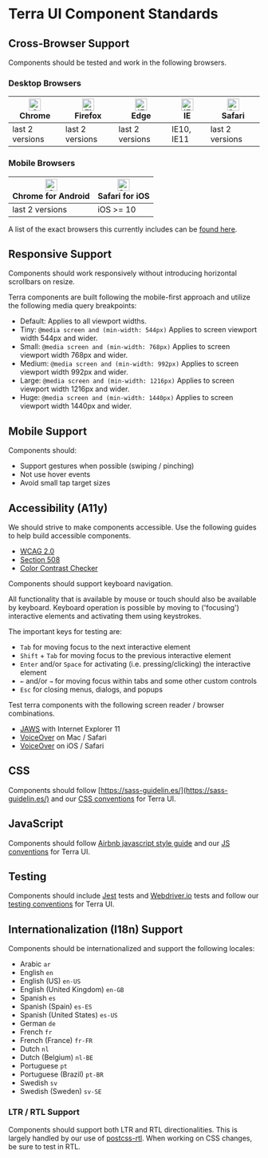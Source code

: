# Terra UI Component Standards

## Cross-Browser Support

Components should be tested and work in the following browsers.

### Desktop Browsers

| [<img src="https://raw.githubusercontent.com/alrra/browser-logos/master/src/chrome/chrome_48x48.png" alt="Chrome" width="24px" height="24px" />](http://godban.github.io/browsers-support-badges/)</br>Chrome | [<img src="https://raw.githubusercontent.com/alrra/browser-logos/master/src/firefox/firefox_48x48.png" alt="Firefox" width="24px" height="24px" />](http://godban.github.io/browsers-support-badges/)</br>Firefox | [<img src="https://raw.githubusercontent.com/alrra/browser-logos/master/src/edge/edge_48x48.png" alt="IE / Edge" width="24px" height="24px" />](http://godban.github.io/browsers-support-badges/)</br>Edge  | [<img src="https://raw.githubusercontent.com/alrra/browser-logos/master/src/archive/internet-explorer_9-11/internet-explorer_9-11_48x48.png" alt="IE / Edge" width="24px" height="24px" />](http://godban.github.io/browsers-support-badges/)</br>IE | [<img src="https://raw.githubusercontent.com/alrra/browser-logos/master/src/safari/safari_48x48.png" alt="Safari" width="24px" height="24px" />](http://godban.github.io/browsers-support-badges/)</br>Safari |
| --------- | --------- | --------- | --------- | --------- |
| last 2 versions | last 2 versions | last 2 versions | IE10, IE11| last 2 versions |

### Mobile Browsers

| [<img src="https://raw.githubusercontent.com/alrra/browser-logos/master/src/chrome/chrome_48x48.png" alt="Chrome" width="24px" height="24px" />](http://godban.github.io/browsers-support-badges/)</br>Chrome for Android | [<img src="https://raw.githubusercontent.com/alrra/browser-logos/master/src/safari-ios/safari-ios_48x48.png" alt="Safari" width="24px" height="24px" />](http://godban.github.io/browsers-support-badges/)</br>Safari for iOS |
| --------- | --------- |
| last 2 versions | iOS >= 10 |

A list of the exact browsers this currently includes can be [found here](http://browserl.ist/?q=iOS+%3E%3D+10%2C+last+2+and_chr+versions%2C+last+2+android+versions%2C+last+2+chrome+versions%2C+last+2+edge+versions%2C+last+2+firefox+versions%2C+last+2+ie+versions%2C+last+2+safari+versions).

## Responsive Support

Components should work responsively without introducing horizontal scrollbars on resize.

Terra components are built following the mobile-first approach and utilize the following media query breakpoints:

 - Default: Applies to all viewport widths.
 - Tiny: `@media screen and (min-width: 544px)` Applies to screen viewport width 544px and wider.
 - Small: `@media screen and (min-width: 768px)` Applies to screen viewport width 768px and wider.
 - Medium: `@media screen and (min-width: 992px)` Applies to screen viewport width 992px and wider.
 - Large: `@media screen and (min-width: 1216px)` Applies to screen viewport width 1216px and wider.
 - Huge: `@media screen and (min-width: 1440px)` Applies to screen viewport width 1440px and wider.

## Mobile Support

Components should:
* Support gestures when possible (swiping / pinching)
* Not use hover events
* Avoid small tap target sizes

## Accessibility (A11y)

We should strive to make components accessible. Use the following guides to help build accessible components.
* [WCAG 2.0](https://www.w3.org/TR/WCAG20/)
* [Section 508](https://www.access-board.gov/guidelines-and-standards/communications-and-it/about-the-ict-refresh/final-rule/text-of-the-standards-and-guidelines)
* [Color Contrast Checker](http://webaim.org/resources/contrastchecker/)

Components should support keyboard navigation.

All functionality that is available by mouse or touch should also be available by keyboard. Keyboard operation is possible by moving to ('focusing') interactive elements and activating them using keystrokes.

The important keys for testing are:

* `Tab` for moving focus to the next interactive element
* `Shift` + `Tab` for moving focus to the previous interactive element
* `Enter` and/or `Space` for activating (i.e. pressing/clicking) the interactive element
* `←` and/or `→` for moving focus within tabs and some other custom controls
* `Esc` for closing menus, dialogs, and popups

Test terra components with the following screen reader / browser combinations.

* [JAWS](https://www.freedomscientific.com/Products/Blindness/JAWS) with Internet Explorer 11
* [VoiceOver](https://help.apple.com/voiceover/info/guide/10.12/) on Mac / Safari
* [VoiceOver](https://www.imore.com/how-use-voiceover-iphone-and-ipad) on iOS / Safari

## CSS

Components should follow [https://sass-guidelin.es/](https://sass-guidelin.es/) and our [CSS conventions](/#/contributing/terra-ui/conventions) for Terra UI.

## JavaScript

Components should follow [Airbnb javascript style guide](https://github.com/airbnb/javascript) and our [JS conventions](/#/contributing/terra-ui/conventions) for Terra UI.

## Testing

Components should include [Jest](https://github.com/facebook/jest) tests and [Webdriver.io](http://webdriver.io/) tests and follow our [testing conventions](/#/contributing/terra-ui/conventions) for Terra UI.

## Internationalization (I18n) Support

Components should be internationalized and support the following locales:

* Arabic `ar`
* English `en`
* English (US) `en-US`
* English (United Kingdom) `en-GB`
* Spanish `es`
* Spanish (Spain) `es-ES`
* Spanish (United States) `es-US`
* German `de`
* French `fr`
* French (France) `fr-FR`
* Dutch `nl`
* Dutch (Belgium) `nl-BE`
* Portuguese `pt`
* Portuguese (Brazil) `pt-BR`
* Swedish `sv`
* Swedish (Sweden) `sv-SE`

### LTR / RTL Support

Components should support both LTR and RTL directionalities. This is largely handled by our use of [postcss-rtl](https://github.com/vkalinichev/postcss-rtl). When working on CSS changes, be sure to test in RTL.
